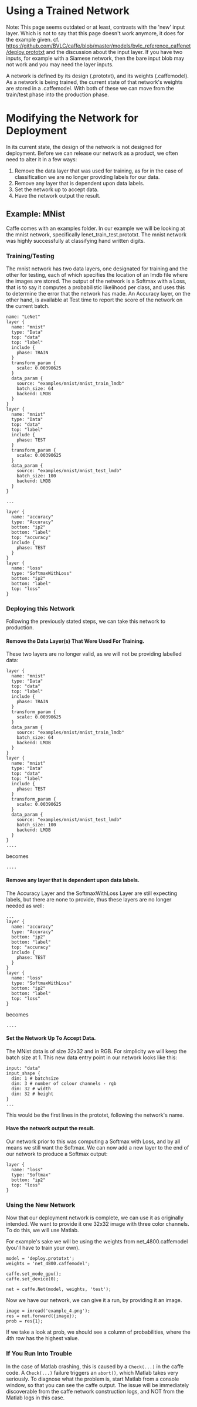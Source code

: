 # Using a Trained Network

Note: This page seems outdated or at least, contrasts with the 'new' input layer. Which is not to say that this page doesn't work anymore, it does for the example given. cf. https://github.com/BVLC/caffe/blob/master/models/bvlc_reference_caffenet/deploy.prototxt and the discussion about the input layer. If you have two inputs, for example with a Siamese network, then the bare input blob may not work and you may need the layer inputs.


A network is defined by its design (.prototxt), and its weights (.caffemodel). As a network is being trained, the current state of that network's weights are stored in a .caffemodel. With both of these we can move from the train/test phase into the production phase.

# Modifying the Network for Deployment

In its current state, the design of the network is not designed for deployment. Before we can release our network as a product, we often need to alter it in a few ways:

1. Remove the data layer that was used for training, as for in the case of classification we are no longer providing labels for our data.
1. Remove any layer that is dependent upon data labels.
1. Set the network up to accept data.
1. Have the network output the result.

## Example: MNist

Caffe comes with an examples folder. In our example we will be looking at the mnist network, specifically lenet_train_test.prototxt. The mnist network was highly successfully at classifying hand written digits.

### Training/Testing

The mnist network has two data layers, one designated for training and the other for testing, each of which specifies the location of an lmdb file where the images are stored. The output of the network is a Softmax with a Loss, that is to say it computes a probabilistic likelihood per class, and uses this to determine the error that the network has made. An Accuracy layer, on the other hand, is available at Test time to report the score of the network on the current batch.

    name: "LeNet"
    layer {
      name: "mnist"
      type: "Data"
      top: "data"
      top: "label"
      include {
        phase: TRAIN
      }
      transform_param {
        scale: 0.00390625
      }
      data_param {
        source: "examples/mnist/mnist_train_lmdb"
        batch_size: 64
        backend: LMDB
      }
    }
    layer {
      name: "mnist"
      type: "Data"
      top: "data"
      top: "label"
      include {
        phase: TEST
      }
      transform_param {
        scale: 0.00390625
      }
      data_param {
        source: "examples/mnist/mnist_test_lmdb"
        batch_size: 100
        backend: LMDB
      }
    }
    
    ...
    
    layer {
      name: "accuracy"
      type: "Accuracy"
      bottom: "ip2"
      bottom: "label"
      top: "accuracy"
      include {
        phase: TEST
      }
    }
    layer {
      name: "loss"
      type: "SoftmaxWithLoss"
      bottom: "ip2"
      bottom: "label"
      top: "loss"
    }

### Deploying this Network

Following the previously stated steps, we can take this network to production.

#### Remove the Data Layer(s) That Were Used For Training.

These two layers are no longer valid, as we will not be providing labelled data:

    layer {
      name: "mnist"
      type: "Data"
      top: "data"
      top: "label"
      include {
        phase: TRAIN
      }
      transform_param {
        scale: 0.00390625
      }
      data_param {
        source: "examples/mnist/mnist_train_lmdb"
        batch_size: 64
        backend: LMDB
      }
    }
    layer {
      name: "mnist"
      type: "Data"
      top: "data"
      top: "label"
      include {
        phase: TEST
      }
      transform_param {
        scale: 0.00390625
      }
      data_param {
        source: "examples/mnist/mnist_test_lmdb"
        batch_size: 100
        backend: LMDB
      }
    }
    ....

becomes

    ....

#### Remove any layer that is dependent upon data labels.

The Accuracy Layer and the SoftmaxWithLoss Layer are still expecting labels, but there are none to provide, thus these layers are no longer needed as well:

    ...
    layer {
      name: "accuracy"
      type: "Accuracy"
      bottom: "ip2"
      bottom: "label"
      top: "accuracy"
      include {
        phase: TEST
      }
    }
    layer {
      name: "loss"
      type: "SoftmaxWithLoss"
      bottom: "ip2"
      bottom: "label"
      top: "loss"
    }

becomes

    ....

#### Set the Network Up To Accept Data.

The MNist data is of size 32x32 and in RGB. For simplicity we will keep the batch size at 1. This new data entry point in our network looks like this:

    input: "data"
    input_shape {
      dim: 1 # batchsize
      dim: 3 # number of colour channels - rgb
      dim: 32 # width
      dim: 32 # height
    }
    ...

This would be the first lines in the prototxt, following the network's name.

#### Have the network output the result.

Our network prior to this was computing a Softmax with Loss, and by all means we still want the Softmax. We can now add a new layer to the end of our network to produce a Softmax output:

    layer {
      name: "loss"
      type: "Softmax"
      bottom: "ip2"
      top: "loss"
    }

### Using the New Network

Now that our deployment network is complete, we can use it as originally intended. We want to provide it one 32x32 image with three color channels. To do this, we will use Matlab.

For example's sake we will be using the weights from net_4800.caffemodel (you'll have to train your own).

    model = 'deploy.prototxt';
    weights = 'net_4800.caffemodel';

    caffe.set_mode_gpu();
    caffe.set_device(0);
    
    net = caffe.Net(model, weights, 'test');

Now we have our network, we can give it a run, by providing it an image.

    image = imread('example_4.png');
    res = net.forward({image});
    prob = res{1};

If we take a look at prob, we should see a column of probabilities, where the 4th row has the highest value.

### If You Run Into Trouble

In the case of Matlab crashing, this is caused by a `Check(...)` in the caffe code. A `Check(...)` failure triggers an `abort()`, which Matlab takes very seriously. To diagnose what the problem is, start Matlab from a console window, so that you can see the caffe output. The issue will be immediately discoverable from the caffe network construction logs, and NOT from the Matlab logs in this case.
